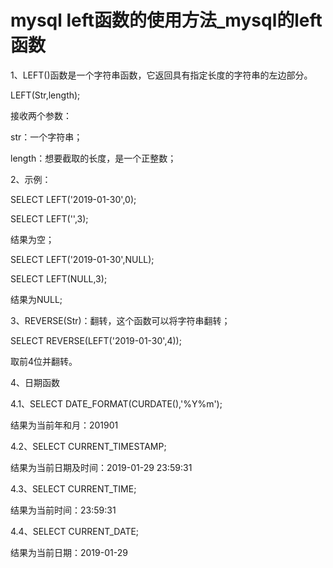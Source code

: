 # mysql left函数的使用方法_mysql的left函数

1、LEFT()函数是一个字符串函数，它返回具有指定长度的字符串的左边部分。

LEFT(Str,length);

接收两个参数：

str：一个字符串；

length：想要截取的长度，是一个正整数；

2、示例：

SELECT LEFT('2019-01-30',0);

SELECT LEFT('',3);

结果为空；

SELECT LEFT('2019-01-30',NULL);

SELECT LEFT(NULL,3);

结果为NULL;

3、REVERSE(Str)：翻转，这个函数可以将字符串翻转；

SELECT REVERSE(LEFT('2019-01-30',4));

取前4位并翻转。

4、日期函数

4.1、SELECT DATE_FORMAT(CURDATE(),'%Y%m');

结果为当前年和月：201901

4.2、SELECT CURRENT_TIMESTAMP;

结果为当前日期及时间：2019-01-29 23:59:31

4.3、SELECT CURRENT_TIME;

结果为当前时间：23:59:31

4.4、SELECT CURRENT_DATE;

结果为当前日期：2019-01-29
